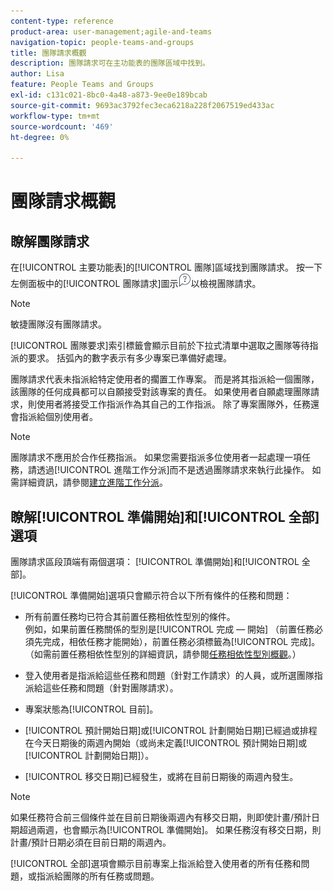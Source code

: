 ```yaml
---
content-type: reference
product-area: user-management;agile-and-teams
navigation-topic: people-teams-and-groups
title: 團隊請求概觀
description: 團隊請求可在主功能表的團隊區域中找到。
author: Lisa
feature: People Teams and Groups
exl-id: c131c021-8bc0-4a48-a873-9ee0e189bcab
source-git-commit: 9693ac3792fec3eca6218a228f2067519ed433ac
workflow-type: tm+mt
source-wordcount: '469'
ht-degree: 0%

---
```


# 團隊請求概觀

## 瞭解團隊請求

在[!UICONTROL 主要功能表]的[!UICONTROL 團隊]區域找到團隊請求。 按一下左側面板中的[!UICONTROL 團隊請求]圖示![請求圖示](assets/request-icon.png)以檢視團隊請求。

>[!NOTE]
>
>敏捷團隊沒有團隊請求。

[!UICONTROL 團隊要求]索引標籤會顯示目前於下拉式清單中選取之團隊等待指派的要求。 括弧內的數字表示有多少專案已準備好處理。

團隊請求代表未指派給特定使用者的擱置工作專案。 而是將其指派給一個團隊，該團隊的任何成員都可以自願接受對該專案的責任。 如果使用者自願處理團隊請求，則使用者將接受工作指派作為其自己的工作指派。 除了專案團隊外，任務還會指派給個別使用者。

>[!NOTE]
>
>團隊請求不應用於合作任務指派。 如果您需要指派多位使用者一起處理一項任務，請透過[!UICONTROL 進階工作分派]而不是透過團隊請求來執行此操作。 如需詳細資訊，請參閱[建立進階工作分派](../../manage-work/tasks/assign-tasks/create-advanced-assignments.md)。

## 瞭解[!UICONTROL 準備開始]和[!UICONTROL 全部]選項

團隊請求區段頂端有兩個選項： [!UICONTROL 準備開始]和[!UICONTROL 全部]。

[!UICONTROL 準備開始]選項只會顯示符合以下所有條件的任務和問題：

* 所有前置任務均已符合其前置任務相依性型別的條件。\
  例如，如果前置任務關係的型別是[!UICONTROL 完成 — 開始] （前置任務必須先完成，相依任務才能開始），前置任務必須標籤為[!UICONTROL 完成]。 （如需前置任務相依性型別的詳細資訊，請參閱[任務相依性型別概觀](../../manage-work/tasks/use-prdcssrs/task-dependency-types.md)。）

* 登入使用者是指派給這些任務和問題（針對工作請求）的人員，或所選團隊指派給這些任務和問題（針對團隊請求）。
* 專案狀態為[!UICONTROL 目前]。
* [!UICONTROL 預計開始日期]或[!UICONTROL 計劃開始日期]已經過或排程在今天日期後的兩週內開始（或尚未定義[!UICONTROL 預計開始日期]或[!UICONTROL 計劃開始日期]）。
* [!UICONTROL 移交日期]已經發生，或將在目前日期後的兩週內發生。

>[!NOTE]
>
>如果任務符合前三個條件並在目前日期後兩週內有移交日期，則即使計畫/預計日期超過兩週，也會顯示為[!UICONTROL 準備開始]。 如果任務沒有移交日期，則計畫/預計日期必須在目前日期的兩週內。

[!UICONTROL 全部]選項會顯示目前專案上指派給登入使用者的所有任務和問題，或指派給團隊的所有任務或問題。
